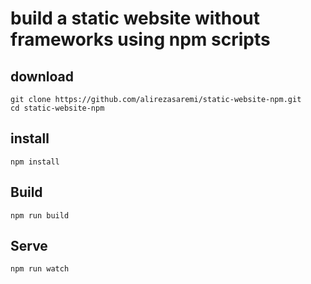 # build a static website without frameworks using npm scripts

## download
```
git clone https://github.com/alirezasaremi/static-website-npm.git
cd static-website-npm
```

## install
```
npm install
```

## Build
```
npm run build
```

## Serve
```
npm run watch
```
